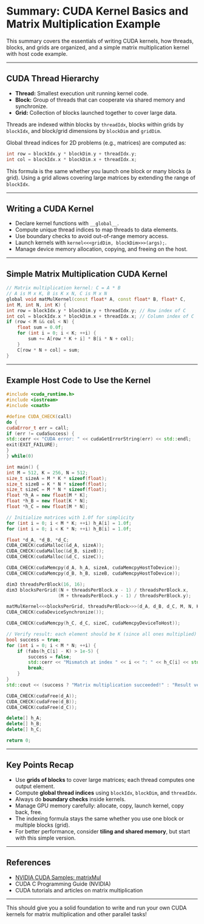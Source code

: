 # Summary: CUDA Kernel Basics and Matrix Multiplication Example

This summary covers the essentials of writing CUDA kernels, how threads, blocks, and grids are organized, and a simple matrix multiplication kernel with host code example.

---

## CUDA Thread Hierarchy

- **Thread:** Smallest execution unit running kernel code.
- **Block:** Group of threads that can cooperate via shared memory and synchronize.
- **Grid:** Collection of blocks launched together to cover large data.

Threads are indexed within blocks by `threadIdx`, blocks within grids by `blockIdx`, and block/grid dimensions by `blockDim` and `gridDim`.

Global thread indices for 2D problems (e.g., matrices) are computed as:

```cpp
int row = blockIdx.y * blockDim.y + threadIdx.y;
int col = blockIdx.x * blockDim.x + threadIdx.x;
```


This formula is the same whether you launch one block or many blocks (a grid). Using a grid allows covering large matrices by extending the range of `blockIdx`.

---

## Writing a CUDA Kernel

- Declare kernel functions with `__global__`.
- Compute unique thread indices to map threads to data elements.
- Use boundary checks to avoid out-of-range memory access.
- Launch kernels with `kernel<<<gridDim, blockDim>>>(args);`.
- Manage device memory allocation, copying, and freeing on the host.

---

## Simple Matrix Multiplication CUDA Kernel

```cpp
// Matrix multiplication kernel: C = A * B
// A is M x K, B is K x N, C is M x N
global void matMulKernel(const float* A, const float* B, float* C,
int M, int N, int K) {
int row = blockIdx.y * blockDim.y + threadIdx.y; // Row index of C
int col = blockIdx.x * blockDim.x + threadIdx.x; // Column index of C
if (row < M && col < N) {
    float sum = 0.0f;
    for (int i = 0; i < K; ++i) {
        sum += A[row * K + i] * B[i * N + col];
    }
    C[row * N + col] = sum;
}

```


---

## Example Host Code to Use the Kernel

```cpp
#include <cuda_runtime.h>
#include <iostream>
#include <cmath>

#define CUDA_CHECK(call)
do {
cudaError_t err = call;
if (err != cudaSuccess) {
std::cerr << "CUDA error: " << cudaGetErrorString(err) << std::endl;
exit(EXIT_FAILURE);
}
} while(0)

int main() {
int M = 512, K = 256, N = 512;
size_t sizeA = M * K * sizeof(float);
size_t sizeB = K * N * sizeof(float);
size_t sizeC = M * N * sizeof(float);
float *h_A = new float[M * K];
float *h_B = new float[K * N];
float *h_C = new float[M * N];

// Initialize matrices with 1.0f for simplicity
for (int i = 0; i < M * K; ++i) h_A[i] = 1.0f;
for (int i = 0; i < K * N; ++i) h_B[i] = 1.0f;

float *d_A, *d_B, *d_C;
CUDA_CHECK(cudaMalloc(&d_A, sizeA));
CUDA_CHECK(cudaMalloc(&d_B, sizeB));
CUDA_CHECK(cudaMalloc(&d_C, sizeC));

CUDA_CHECK(cudaMemcpy(d_A, h_A, sizeA, cudaMemcpyHostToDevice));
CUDA_CHECK(cudaMemcpy(d_B, h_B, sizeB, cudaMemcpyHostToDevice));

dim3 threadsPerBlock(16, 16);
dim3 blocksPerGrid((N + threadsPerBlock.x - 1) / threadsPerBlock.x,
                   (M + threadsPerBlock.y - 1) / threadsPerBlock.y);

matMulKernel<<<blocksPerGrid, threadsPerBlock>>>(d_A, d_B, d_C, M, N, K);
CUDA_CHECK(cudaDeviceSynchronize());

CUDA_CHECK(cudaMemcpy(h_C, d_C, sizeC, cudaMemcpyDeviceToHost));

// Verify result: each element should be K (since all ones multiplied)
bool success = true;
for (int i = 0; i < M * N; ++i) {
    if (fabs(h_C[i] - K) > 1e-5) {
        success = false;
        std::cerr << "Mismatch at index " << i << ": " << h_C[i] << std::endl;
        break;
    }
}
std::cout << (success ? "Matrix multiplication succeeded!" : "Result verification failed!") << std::endl;

CUDA_CHECK(cudaFree(d_A));
CUDA_CHECK(cudaFree(d_B));
CUDA_CHECK(cudaFree(d_C));

delete[] h_A;
delete[] h_B;
delete[] h_C;

return 0;
```


---

## Key Points Recap

- Use **grids of blocks** to cover large matrices; each thread computes one output element.
- Compute **global thread indices** using `blockIdx`, `blockDim`, and `threadIdx`.
- Always do **boundary checks** inside kernels.
- Manage GPU memory carefully: allocate, copy, launch kernel, copy back, free.
- The indexing formula stays the same whether you use one block or multiple blocks (grid).
- For better performance, consider **tiling and shared memory**, but start with this simple version.

---

## References

- [NVIDIA CUDA Samples: matrixMul](https://github.com/NVIDIA/cuda-samples/blob/master/Samples/0_Introduction/matrixMul/matrixMul.cu)
- CUDA C Programming Guide (NVIDIA)
- CUDA tutorials and articles on matrix multiplication

---

This should give you a solid foundation to write and run your own CUDA kernels for matrix multiplication and other parallel tasks!

